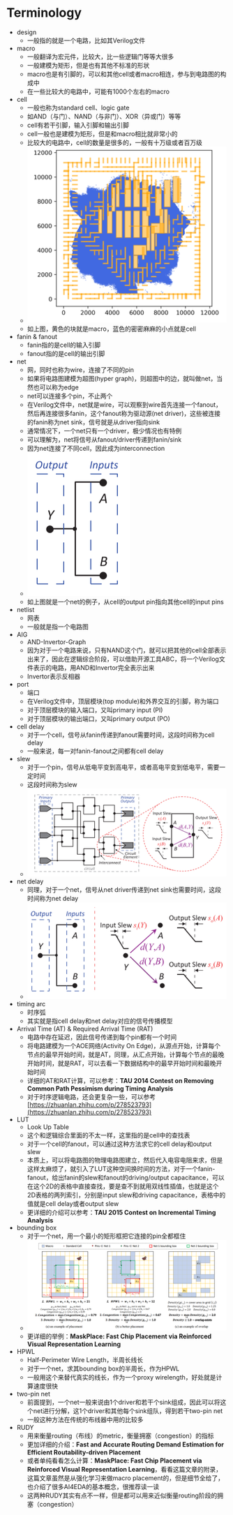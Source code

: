 # Terminology
- design
  - 一般指的就是一个电路，比如其Verilog文件
- macro
  - 一般翻译为宏元件，比较大，比一些逻辑门等等大很多
  - 一般建模为矩形，但是也有其他不标准的形状
  - macro也是有引脚的，可以和其他cell或者macro相连，参与到电路图的构成中
  - 在一些比较大的电路中，可能有1000个左右的macro
- cell
  - 一般也称为standard cell、logic gate
  - 如AND（与门）、NAND（与非门）、XOR（异或门）等等
  - cell有若干引脚，输入引脚和输出引脚
  - cell一般也是建模为矩形，但是和macro相比就非常小的
  - 比较大的电路中，cell的数量是很多的，一般有十万级或者百万级
  - ![](fig/Snipaste_2023-01-04_18-39-18.png)
  - 如上图，黄色的块就是macro，蓝色的密密麻麻的小点就是cell
- fanin & fanout
  - fanin指的是cell的输入引脚
  - fanout指的是cell的输出引脚
- net
  - 网，同时也称为wire，连接了不同的pin
  - 如果将电路图建模为超图(hyper graph)，则超图中的边，就叫做net，当然也可以称为edge
  - net可以连接多个pin，不止两个
  - 在Verilog文件中，net就是wire，可以观察到wire首先连接一个fanout，然后再连接很多fanin，这个fanout称为驱动源(net driver)，这些被连接的fanin称为net sink，信号就是从driver指向sink
  - 通常情况下，一个net只有一个driver，极少情况也有特例
  - 可以理解为，net将信号从fanout/driver传递到fanin/sink
  - 因为net连接了不同cell，因此成为interconnection
  - ![](fig/Snipaste_2023-01-04_18-42-03.png)
  - 如上图就是一个net的例子，从cell的output pin指向其他cell的input pins
- netlist
  - 网表
  - 一般就是指一个电路图
- AIG
  - AND-Invertor-Graph
  - 因为对于一个电路来说，只有NAND这个门，就可以把其他的cell全部表示出来了，因此在逻辑综合阶段，可以借助开源工具ABC，将一个Verilog文件表示的电路，用AND和Invertor完全表示出来
  - Invertor表示反相器
- port
  - 端口
  - 在Verilog文件中，顶层模块(top module)和外界交互的引脚，称为端口
  - 对于顶层模块的输入端口，又叫primary input (PI)
  - 对于顶层模块的输出端口，又叫primary output (PO)
- cell delay
  - 对于一个cell，信号从fanin传递到fanout需要时间，这段时间称为cell delay
  - 一般来说，每一对fanin-fanout之间都有cell delay
- slew
  - 对于一个pin，信号从低电平变到高电平，或者高电平变到低电平，需要一定时间
  - 这段时间称为slew
  - ![](fig/Snipaste_2023-01-04_18-47-11.jpg)
- net delay
  - 同理，对于一个net，信号从net driver传递到net sink也需要时间，这段时间称为net delay
  - ![](fig/Snipaste_2023-01-04_18-48-15.jpg)
- timing arc
  - 时序弧
  - 其实就是指cell delay和net delay对应的信号传播模型
- Arrival Time (AT) & Required Arrival Time (RAT)
  - 电路中存在延迟，因此信号传递到每个pin都有一个时间
  - 将电路建模为一个AOE网络(Activity On Edge)，从源点开始，计算每个节点的最早开始时间，就是AT，同理，从汇点开始，计算每个节点的最晚开始时间，就是RAT，可以去看一下数据结构中的最早开始时间和最晚开始时间
  - 详细的AT和RAT计算，可以参考：**TAU 2014 Contest on Removing Common Path Pessimism during Timing Analysis**
  - 对于时序逻辑电路，还会更复杂一些，可以参考[https://zhuanlan.zhihu.com/p/278523793](https://zhuanlan.zhihu.com/p/278523793)
- LUT
  - Look Up Table
  - 这个和逻辑综合里面的不太一样，这里指的是cell中的查找表
  - 对于一个cell的fanout，可以通过这种方法求它的cell delay和output slew
  - 本质上，可以将电路图的物理电路图建立，然后代入电容电阻来求，但是这样太麻烦了，就引入了LUT这种空间换时间的方法，对于一个fanin-fanout，给出fanin的slew和fanout的driving/output capacitance，可以在这个2D的表格中直接查找，要是查不到就用双线性插值，也就是这个2D表格的两列索引，分别是input slew和driving capacitance，表格中的值就是cell delay或者output slew
  - 更详细的介绍可以参考：**TAU 2015 Contest on Incremental Timing Analysis**
- bounding box
  - 对于一个net，用一个最小的矩形框把它连接的pin全都框住
  - ![](fig/Snipaste_2023-01-04_19-42-30.jpg)
  - 更详细的举例：**MaskPlace: Fast Chip Placement via Reinforced Visual Representation Learning**
- HPWL
  - Half-Perimeter Wire Length，半周长线长
  - 对于一个net，求其bounding box的半周长，作为HPWL
  - 一般用这个来替代真实的线长，作为一个proxy wirelength，好处就是计算速度很快
- two-pin net
  - 前面提到，一个net一般来说由1个driver和若干个sink组成，因此可以将这个net进行分解，这1个driver和其他每个sink组队，得到若干two-pin net
  - 一般这种方法在传统的布线器中用的比较多
- RUDY
  - 用来衡量routing（布线）的metric，衡量拥塞（congestion）的指标
  - 更加详细的介绍：**Fast and Accurate Routing Demand Estimation for Efficient Routability-driven Placement**
  - 或者单纯看看怎么计算：**MaskPlace: Fast Chip Placement via Reinforced Visual Representation Learning**，看看这篇文章的附录，这篇文章虽然是从强化学习来做macro placement的，但是细节全给了，也介绍了很多AI4EDA的基本概念，很推荐读一读
  - 这两种RUDY其实有点不一样，但是都可以用来近似衡量routing阶段的拥塞（congestion）